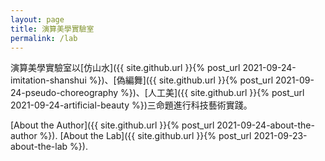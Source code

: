 ```yaml
---
layout: page
title: 演算美學實驗室
permalink: /lab
---
```


演算美學實驗室以[仿山水]({{ site.github.url }}{% post_url 2021-09-24-imitation-shanshui %})、[偽編舞]({{ site.github.url }}{% post_url 2021-09-24-pseudo-choreography %})、[人工美]({{ site.github.url }}{% post_url 2021-09-24-artificial-beauty %})三命題進行科技藝術實踐。  


[About the Author]({{ site.github.url }}{% post_url 2021-09-24-about-the-author %}).
[About the Lab]({{ site.github.url }}{% post_url 2021-09-23-about-the-lab %}).
